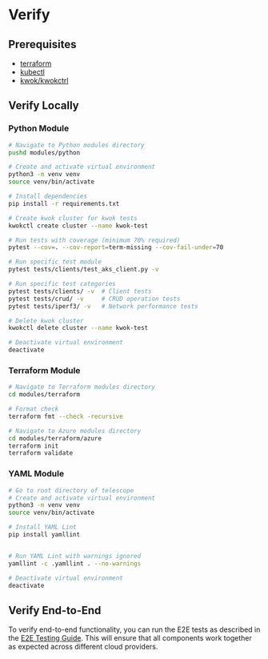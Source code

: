 # Verify

## Prerequisites

* [terraform](https://developer.hashicorp.com/terraform/install)
* [kubectl](https://kubernetes.io/docs/tasks/tools/install-kubectl-linux/)
* [kwok/kwokctrl](https://kwok.sigs.k8s.io/docs/user/installation/)

## Verify Locally

### Python Module

```bash
# Navigate to Python modules directory
pushd modules/python

# Create and activate virtual environment
python3 -m venv venv
source venv/bin/activate

# Install dependencies
pip install -r requirements.txt

# Create kwok cluster for kwok tests
kwokctl create cluster --name kwok-test

# Run tests with coverage (minimum 70% required)
pytest --cov=. --cov-report=term-missing --cov-fail-under=70

# Run specific test module
pytest tests/clients/test_aks_client.py -v

# Run specific test categories
pytest tests/clients/ -v  # Client tests
pytest tests/crud/ -v     # CRUD operation tests
pytest tests/iperf3/ -v   # Network performance tests

# Delete kwok cluster
kwokctl delete cluster --name kwok-test

# Deactivate virtual environment
deactivate
```

### Terraform Module

```bash
# Navigate to Terraform modules directory
cd modules/terraform

# Format check
terraform fmt --check -recursive

# Navigate to Azure modules directory
cd modules/terraform/azure
terraform init
terraform validate
```

### YAML Module

```bash
# Go to root directory of telescope
# Create and activate virtual environment
python3 -m venv venv
source venv/bin/activate

# Install YAML Lint
pip install yamllint


# Run YAML Lint with warnings ignored
yamllint -c .yamllint . --no-warnings

# Deactivate virtual environment
deactivate
```

## Verify End-to-End

To verify end-to-end functionality, you can run the E2E tests as described in the [E2E Testing Guide](e2e-testing.md). This will ensure that all components work together as expected across different cloud providers.